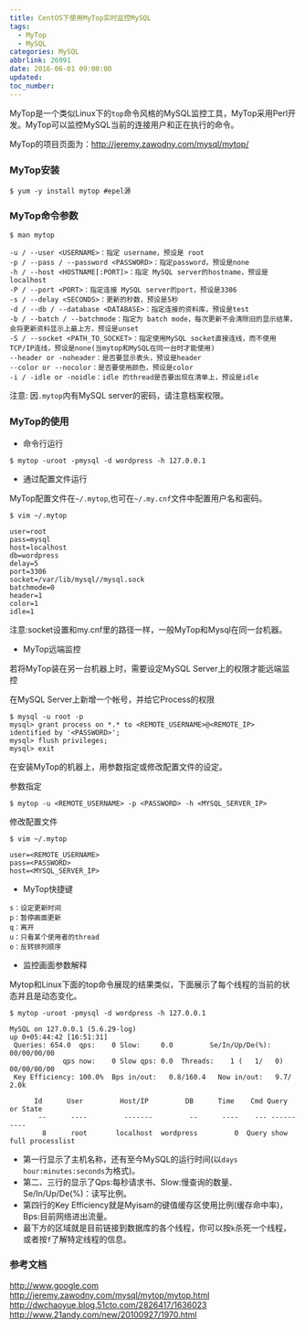 ```yaml
---
title: CentOS下使用MyTop实时监控MySQL
tags:
  - MyTop
  - MySQL
categories: MySQL
abbrlink: 26991
date: 2016-06-01 09:00:00
updated:
toc_number:
---
```


MyTop是一个类似Linux下的`top`命令风格的MySQL监控工具，MyTop采用Perl开发。MyTop可以监控MySQL当前的连接用户和正在执行的命令。

MyTop的项目页面为：http://jeremy.zawodny.com/mysql/mytop/

<!-- more -->

### MyTop安装

```
$ yum -y install mytop #epel源
```

### MyTop命令参数

```
$ man mytop

-u / --user <USERNAME>：指定 username，预设是 root
-p / --pass / --password <PASSWORD>：指定password，预设是none
-h / --host <HOSTNAME[:PORT]>：指定 MySQL server的hostname，预设是localhost
-P / --port <PORT>：指定连接 MySQL server的port，预设是3306
-s / --delay <SECONDS>：更新的秒数，预设是5秒
-d / --db / --database <DATABASE>：指定连接的资料库，预设是test
-b / --batch / --batchmode：指定为 batch mode，每次更新不会清除旧的显示结果，会将更新资料显示上最上方，预设是unset
-S / --socket <PATH_TO_SOCKET>：指定使用MySQL socket直接连线，而不使用TCP/IP连线，预设是none(当mytop和MySQL在同一台时才能使用)
--header or -noheader：是否要显示表头，预设是header
--color or --nocolor：是否要使用颜色，预设是color
-i / -idle or -noidle：idle 的thread是否要出现在清单上，预设是idle
```
注意: 因`.mytop`内有MySQL server的密码，请注意档案权限。

### MyTop的使用

- 命令行运行

```
$ mytop -uroot -pmysql -d wordpress -h 127.0.0.1

```

- 通过配置文件运行

MyTop配置文件在`~/.mytop`,也可在`~/.my.cnf`文件中配置用户名和密码。

```
$ vim ~/.mytop

user=root
pass=mysql
host=localhost
db=wordpress
delay=5
port=3306
socket=/var/lib/mysql//mysql.sock
batchmode=0
header=1
color=1
idle=1
```

注意:socket设置和my.cnf里的路径一样，一般MyTop和Mysql在同一台机器。

- MyTop远端监控

若将MyTop装在另一台机器上时，需要设定MySQL Server上的权限才能远端监控

在MySQL Server上新增一个帐号，并给它Process的权限

```
$ mysql -u root -p
mysql> grant process on *.* to <REMOTE_USERNAME>@<REMOTE_IP> identified by '<PASSWORD>';
mysql> flush privileges;
mysql> exit
```

在安装MyTop的机器上，用参数指定或修改配置文件的设定。

参数指定

```
$ mytop -u <REMOTE_USERNAME> -p <PASSWORD> -h <MYSQL_SERVER_IP>
```

修改配置文件

```
$ vim ~/.mytop

user=<REMOTE_USERNAME>
pass=<PASSWORD>
host=<MYSQL_SERVER_IP>
```

- MyTop快捷键

```
s：设定更新时间 
p：暂停画面更新
q：离开
u：只看某个使用者的thread
o：反转排列顺序
```

- 监控画面参数解释

Mytop和Linux下面的top命令展现的结果类似，下面展示了每个线程的当前的状态并且是动态变化。

```
$ mytop -uroot -pmysql -d wordpress -h 127.0.0.1

MySQL on 127.0.0.1 (5.6.29-log)                                                  up 0+05:44:42 [16:51:31]
 Queries: 654.0  qps:    0 Slow:     0.0         Se/In/Up/De(%):    00/00/00/00 
             qps now:    0 Slow qps: 0.0  Threads:    1 (   1/   0) 00/00/00/00 
 Key Efficiency: 100.0%  Bps in/out:   0.8/160.4   Now in/out:   9.7/ 2.0k

      Id      User         Host/IP         DB      Time    Cmd Query or State                                                                                                                                                                                                
       --      ----         -------         --      ----    --- ----------                                                                                                                                                                                                    
        8      root       localhost  wordpress         0  Query show full processlist  

```

- 第一行显示了主机名称，还有至今MySQL的运行时间(以`days hour:minutes:seconds`为格式)。
- 第二、三行的显示了Qps:每秒请求书、Slow:慢查询的数量、Se/In/Up/De(%)：读写比例。
- 第四行的Key Efficiency就是Myisam的键值缓存区使用比例(缓存命中率)，Bps:目前网络进出流量。
- 最下方的区域就是目前链接到数据库的各个线程，你可以按`k`杀死一个线程，或者按`f`了解特定线程的信息。

### 参考文档

http://www.google.com
http://jeremy.zawodny.com/mysql/mytop/mytop.html
http://dwchaoyue.blog.51cto.com/2826417/1636023
http://www.21andy.com/new/20100927/1970.html